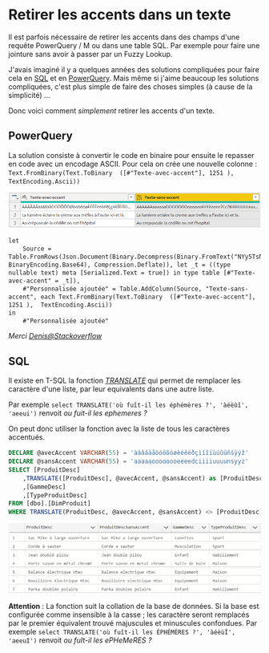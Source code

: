 # Retirer les accents dans un texte

Il est parfois nécessaire de retirer les accents dans des champs d'une requête PowerQuery / M ou dans une table SQL. Par exemple pour faire une jointure sans avoir à passer par un Fuzzy Lookup.

J'avais imaginé il y a quelques années des solutions compliquées pour faire cela en [SQL](https://1avergne.azurewebsites.net/post/2020/02/28/sql-retirer-les-accents-et-caractere-speciaux) et en [PowerQuery](https://1avergne.azurewebsites.net/post/2019/09/05/powerquery-m-retirer-les-accents). Mais même si j'aime beaucoup les solutions compliquées, c'est plus simple de faire des choses simples (à cause de la simplicité) ...

Donc voici comment _simplement_ retirer les accents d'un texte.

## PowerQuery 

La solution consiste à convertir le code en binaire pour ensuite le repasser en code avec un encodage ASCII. 
Pour cela on crée une nouvelle colonne : ```Text.FromBinary(Text.ToBinary  ([#"Texte-avec-accent"], 1251 ),  TextEncoding.Ascii))```

![image](../Images/accent-powerquery.png)

```
let
    Source = Table.FromRows(Json.Document(Binary.Decompress(Binary.FromText("NYy5TsNAFAB/5ck1QhENdXr+wLhYzCJW2ogo9kqUEIi470NchcMhbO4joAQIFKP9LwwITTPNTBgGzDBLkznmaZHR5pQzzrlgmx122SvZ54AnnunwwitdFllimRVyCq645oEFLtlklTXW2eCGW+6455AjjjmhxxvvfLDFo89823f5ou/7/jOIBsJgRIl1NUPe0EIRW2VKsUriBnlNi3LTkpY6YXUiZGJHXaUyNKzcmBYTG9GpWLLB31XV/VRF3SWxs38TinFjS5+iJzpJ//NJOnWTKhtE0Tc=", BinaryEncoding.Base64), Compression.Deflate)), let _t = ((type nullable text) meta [Serialized.Text = true]) in type table [#"Texte-avec-accent" = _t]),
    #"Personnalisée ajoutée" = Table.AddColumn(Source, "Texte-sans-accent", each Text.FromBinary(Text.ToBinary  ([#"Texte-avec-accent"], 1251 ),  TextEncoding.Ascii))
in
    #"Personnalisée ajoutée"
```

_Merci [Denis@Stackoverflow](https://stackoverflow.com/questions/71969831/power-query-how-to-remove-diacritic-accent-symbols-from-text)_

## SQL

Il existe en T-SQL la fonction [_TRANSLATE_](https://docs.microsoft.com/fr-fr/sql/t-sql/functions/translate-transact-sql) qui permet de remplacer les caractère d'une liste, par leur equivalents dans une autre liste.

Par exemple ```select TRANSLATE('où fuît-il les éphémères ?', 'àéèùî', 'aeeui')``` renvoit _ou fuit-il les ephemeres ?_ 

On peut donc utiliser la fonction avec la liste de tous les caractères accentués.

```sql
DECLARE @avecAccent VARCHAR(55) = 'àáâãäåòóôõöøèéêëðçìíîïùúûüñšÿýž'
DECLARE @sansAccent VARCHAR(55) = 'aaaaaoooooooeeeedciiiiuuuunsyyz'
SELECT [ProduitDesc]
    ,TRANSLATE([ProduitDesc], @avecAccent, @sansAccent) as [ProduitDescSansAccent]
    ,[GammeDesc]
    ,[TypeProduitDesc]
FROM [dbo].[DimProduit]
WHERE TRANSLATE(ProduitDesc, @avecAccent, @sansAccent) <> [ProduitDesc]
```

![image](../Images/accent-sql.png)

**Attention** : La fonction suit la collation de la base de données. Si la base est configurée comme insensible à la casse ; les caractère seront remplacés par le premier équivalent trouvé majuscules et minuscules confondues. Par exemple ```select TRANSLATE('où fuît-il les ÉPHÉMÈRES ?', 'àéèùÎ', 'aeeuI')``` renvoit _ou fuIt-il les ePHeMeRES ?_ 
